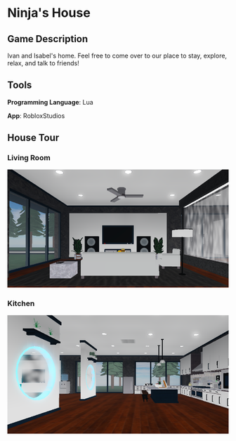 # Ninja's House

## Game Description
Ivan and Isabel's home. Feel free to come over to our place to stay, explore, relax, and talk to friends!

## Tools
**Programming Language**: Lua

**App**: RobloxStudios

## House Tour

### Living Room
![Living Room](Screenshots/living-room.png)

### Kitchen
![Kitchen](Screenshots/kitchen.png)